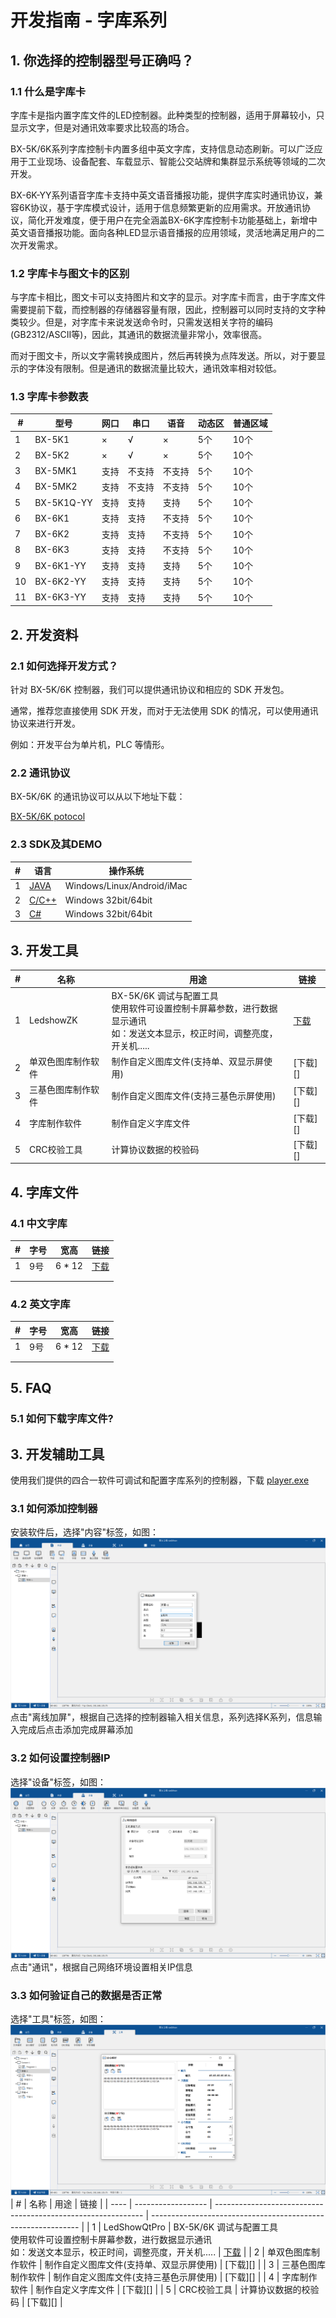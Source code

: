 # 开发指南 - 字库系列 

## 1. 你选择的控制器型号正确吗？

### 1.1 什么是字库卡

字库卡是指内置字库文件的LED控制器。此种类型的控制器，适用于屏幕较小，只显示文字，但是对通讯效率要求比较高的场合。

BX-5K/6K系列字库控制卡内置多组中英文字库，支持信息动态刷新。可以广泛应用于工业现场、设备配套、车载显示、智能公交站牌和集群显示系统等领域的二次开发。

BX-6K-YY系列语音字库卡支持中英文语音播报功能，提供字库实时通讯协议，兼容6K协议，基于字库模式设计，适用于信息频繁更新的应用需求。开放通讯协议，简化开发难度，便于用户在完全涵盖BX-6K字库控制卡功能基础上，新增中英文语音播报功能。面向各种LED显示语音播报的应用领域，灵活地满足用户的二次开发需求。

### 1.2 字库卡与图文卡的区别

与字库卡相比，图文卡可以支持图片和文字的显示。对字库卡而言，由于字库文件需要提前下载，而控制器的存储器容量有限，因此，控制器可以同时支持的文字种类较少。但是，对字库卡来说发送命令时，只需发送相关字符的编码(GB2312/ASCII等)，因此，其通讯的数据流量非常小，效率很高。

而对于图文卡，所以文字需转换成图片，然后再转换为点阵发送。所以，对于要显示的字体没有限制。但是通讯的数据流量比较大，通讯效率相对较低。

### 1.3 字库卡参数表

| #    | 型号       | 网口 | 串口   | 语音   | 动态区 | 普通区域 |
| ---- | ---------- | ---- | ------ | ------ | ------ | -------- |
| 1    | BX-5K1     | ×    | √      | ×      | 5个    | 10个     |
| 2    | BX-5K2     | ×    | √      | ×      | 5个    | 10个     |
| 3    | BX-5MK1    | 支持 | 不支持 | 不支持 | 5个    | 10个     |
| 4    | BX-5MK2    | 支持 | 不支持 | 不支持 | 5个    | 10个     |
| 5    | BX-5K1Q-YY | 支持 | 支持   | 支持   | 5个    | 10个     |
| 6    | BX-6K1     | 支持 | 支持   | 不支持 | 5个    | 10个     |
| 7    | BX-6K2     | 支持 | 支持   | 不支持 | 5个    | 10个     |
| 8    | BX-6K3     | 支持 | 支持   | 不支持 | 5个    | 10个     |
| 9    | BX-6K1-YY  | 支持 | 支持   | 支持   | 5个    | 10个     |
| 10   | BX-6K2-YY  | 支持 | 支持   | 支持   | 5个    | 10个     |
| 11   | BX-6K3-YY  | 支持 | 支持   | 支持   | 5个    | 10个     |

## 2. 开发资料

### 2.1 如何选择开发方式？

针对 BX-5K/6K 控制器，我们可以提供通讯协议和相应的 SDK 开发包。

通常，推荐您直接使用 SDK 开发，而对于无法使用 SDK 的情况，可以使用通讯协议来进行开发。

例如：开发平台为单片机，PLC 等情形。

### 2.2 通讯协议

BX-5K/6K 的通讯协议可以从以下地址下载：

[BX-5K/6K potocol](../k/potocol.md)

### 2.3 SDK及其DEMO

| #    | 语言            | 操作系统                   |
| ---- | --------------- | -------------------------- |
| 1    | [JAVA](../k/java.md) | Windows/Linux/Android/iMac |
| 2    | [C/C++](../k/c.md)   | Windows 32bit/64bit        |
| 3    | [C#](../k/csharp.md)              | Windows 32bit/64bit                           |


## 3. 开发工具

| #    | 名称               | 用途                                                         | 链接                                                         |
| ---- | ------------------ | ------------------------------------------------------------ | ------------------------------------------------------------ |
| 1    | LedshowZK          | BX-5K/6K 调试与配置工具<br>使用软件可设置控制卡屏幕参数，进行数据显示通讯<br/>如：发送文本显示，校正时间，调整亮度，开关机..... | [下载](https://www.onbonbx.com/upload/download/LedshowZK(19.12.26.00).zip) |
| 2    | 单双色图库制作软件 | 制作自定义图库文件(支持单、双显示屏使用)                     | [下载][]                                                     |
| 3    | 三基色图库制作软件 | 制作自定义图库文件(支持三基色示屏使用)                       | [下载][]                                                     |
| 4    | 字库制作软件       | 制作自定义字库文件                                           | [下载][]                                                     |
| 5    | CRC校验工具        | 计算协议数据的校验码                                         | [下载][]                                                     |



## 4. 字库文件

### 4.1 中文字库

| #    | 字号 | 宽高   | 链接     |
| ---- | ---- | ------ | -------- |
| 1    | 9号  | 6 * 12 | [下载]() |
|      |      |        |          |
|      |      |        |          |

### 4.2 英文字库

| #    | 字号 | 宽高   | 链接     |
| ---- | ---- | ------ | -------- |
| 1    | 9号  | 6 * 12 | [下载]() |
|      |      |        |          |
|      |      |        |          |



## 5. FAQ 

### 5.1 如何下载字库文件?


## 3. 开发辅助工具
使用我们提供的四合一软件可调试和配置字库系列的控制器，下载
[player.exe](https://www.onbonbx.com/upload/download/LedshowZK(19.12.26.00).zip)

### 3.1 如何添加控制器

安装软件后，选择"内容"标签，如图：![离线加屏](../k/ledshowofflineaddscreen.png) 点击"离线加屏"，根据自己选择的控制器输入相关信息，系列选择K系列，信息输入完成后点击添加完成屏幕添加

### 3.2 如何设置控制器IP
选择"设备"标签，如图：![设置IP](../k/ledshowsetip.png) 点击"通讯"，根据自己网络环境设置相关IP信息

### 3.3 如何验证自己的数据是否正常
选择"工具"标签，如图：![解析命令](../k/ledshowkcmdparsing.png)
| #    | 名称               | 用途                                                         | 链接                                                         |
| ---- | ------------------ | ------------------------------------------------------------ | ------------------------------------------------------------ |
| 1    | LedShowQtPro          | BX-5K/6K 调试与配置工具<br>使用软件可设置控制卡屏幕参数，进行数据显示通讯<br/>如：发送文本显示，校正时间，调整亮度，开关机..... | [下载](https://www.onbonbx.com/upload/download/LedshowZK(19.12.26.00).zip) |
| 2    | 单双色图库制作软件 | 制作自定义图库文件(支持单、双显示屏使用)                     | [下载][]                                                     |
| 3    | 三基色图库制作软件 | 制作自定义图库文件(支持三基色示屏使用)                       | [下载][]                                                     |
| 4    | 字库制作软件       | 制作自定义字库文件                                           | [下载][]                                                     |
| 5    | CRC校验工具        | 计算协议数据的校验码                                         | [下载][]                                                     |

